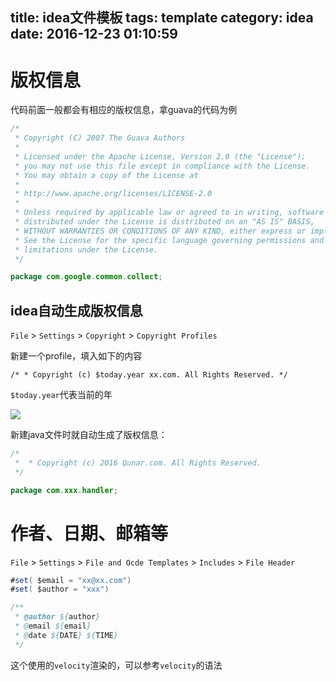 title: idea文件模板
tags: template
category: idea
date: 2016-12-23 01:10:59
---


# 版权信息

代码前面一般都会有相应的版权信息，拿guava的代码为例

```java
/*
 * Copyright (C) 2007 The Guava Authors
 *
 * Licensed under the Apache License, Version 2.0 (the "License");
 * you may not use this file except in compliance with the License.
 * You may obtain a copy of the License at
 *
 * http://www.apache.org/licenses/LICENSE-2.0
 *
 * Unless required by applicable law or agreed to in writing, software
 * distributed under the License is distributed on an "AS IS" BASIS,
 * WITHOUT WARRANTIES OR CONDITIONS OF ANY KIND, either express or implied.
 * See the License for the specific language governing permissions and
 * limitations under the License.
 */

package com.google.common.collect;

```

## idea自动生成版权信息

`File` > `Settings` > `Copyright` > `Copyright Profiles`

新建一个profile，填入如下的内容
```
/* * Copyright (c) $today.year xx.com. All Rights Reserved. */
```

`$today.year`代表当前的年

![](profiles.jpg)

新建java文件时就自动生成了版权信息：

```java
/*
 *  * Copyright (c) 2016 Qunar.com. All Rights Reserved. 
 */

package com.xxx.handler;
```


# 作者、日期、邮箱等

`File` > `Settings` > `File and Ocde Templates` > `Includes` > `File Header`

```java
#set( $email = "xx@xx.com")
#set( $author = "xxx")

/**
 * @author ${author}
 * @email ${email}
 * @date ${DATE} ${TIME}
 */

```

这个使用的`velocity`渲染的，可以参考`velocity`的语法

